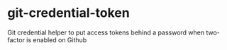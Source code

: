 # git-credential-token
Git credential helper to put access tokens behind a password when two-factor is enabled on Github
